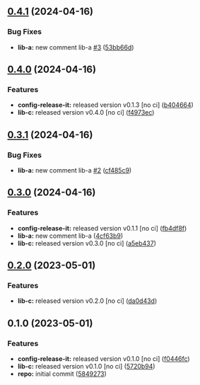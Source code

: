 

## [0.4.1](https://github.com/GaborTorma/monorepo-semantic-releases/compare/@mono/lib-a-v0.4.0...@mono/lib-a-v0.4.1) (2024-04-16)


### Bug Fixes

* **lib-a:** new comment lib-a [#3](https://github.com/GaborTorma/monorepo-semantic-releases/issues/3) ([53bb66d](https://github.com/GaborTorma/monorepo-semantic-releases/commit/53bb66d58d3d04768ee027ee6fb5b6de8e9064d4))

## [0.4.0](https://github.com/GaborTorma/monorepo-semantic-releases/compare/@mono/lib-a-v0.3.1...@mono/lib-a-v0.4.0) (2024-04-16)


### Features

* **config-release-it:** released version v0.1.3 [no ci] ([b404664](https://github.com/GaborTorma/monorepo-semantic-releases/commit/b4046647997d2dd466eaae98edec91ee6fdcb20a))
* **lib-c:** released version v0.4.0 [no ci] ([f4973ec](https://github.com/GaborTorma/monorepo-semantic-releases/commit/f4973ecd499210741bccbe69808f11de3d08007e))

## [0.3.1](https://github.com/GaborTorma/monorepo-semantic-releases/compare/@mono/lib-a-v0.3.0...@mono/lib-a-v0.3.1) (2024-04-16)


### Bug Fixes

* **lib-a:** new comment lib-a [#2](https://github.com/GaborTorma/monorepo-semantic-releases/issues/2) ([cf485c9](https://github.com/GaborTorma/monorepo-semantic-releases/commit/cf485c964cfee981010f477442835d57c3a3898e))

## [0.3.0](https://github.com/GaborTorma/monorepo-semantic-releases/compare/@mono/lib-a-v0.2.0...@mono/lib-a-v0.3.0) (2024-04-16)


### Features

* **config-release-it:** released version v0.1.1 [no ci] ([fb4df8f](https://github.com/GaborTorma/monorepo-semantic-releases/commit/fb4df8fdfbb20082e1d7c6e756db88ce58e661c8))
* **lib-a:** new comment lib-a ([4cf63b9](https://github.com/GaborTorma/monorepo-semantic-releases/commit/4cf63b9c40e685327890b1c4744eb4655a04470c))
* **lib-c:** released version v0.3.0 [no ci] ([a5eb437](https://github.com/GaborTorma/monorepo-semantic-releases/commit/a5eb4376707077771eeeb780ed26c430a598dff2))

## [0.2.0](https://github.com/b12k/monorepo-semantic-releases/compare/@mono/lib-a-v0.1.0...@mono/lib-a-v0.2.0) (2023-05-01)


### Features

* **lib-c:** released version v0.2.0 [no ci] ([da0d43d](https://github.com/b12k/monorepo-semantic-releases/commit/da0d43d9539c6482a3b5b3b7fc1e993724cee886))

## 0.1.0 (2023-05-01)


### Features

* **config-release-it:** released version v0.1.0 [no ci] ([f0446fc](https://github.com/b12k/monorepo-semantic-releases/commit/f0446fc59c62a71c8d9847d38f6de84f001540ad))
* **lib-c:** released version v0.1.0 [no ci] ([5720b94](https://github.com/b12k/monorepo-semantic-releases/commit/5720b9478083eda6a67a39ca8bfb6dbe2e7d97b0))
* **repo:** initial commit ([5849273](https://github.com/b12k/monorepo-semantic-releases/commit/58492737f01fe3a2fd98e0b2b3c0646e6850a8db))